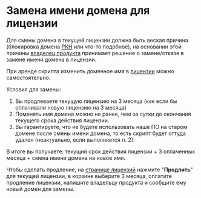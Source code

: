 # Замена имени домена для лицензии

Для смены домена в текущей лицензии должна быть веская причина (блокировка домена [РКН](https://blocklist.rkn.gov.ru/) или что-то подобное), на основании этой причины [владелец продукта](https://t.me/premiumexchanger) принимает решение о замене/отказе в замене имени домена в лицензии.

При аренде скрипта изменить доменное имя в [лицензии](https://premiumexchanger.com/ulicense/) можно самостоятельно.

Условия для замены:

1. Вы продлеваете текущую лицензию на 3 месяца (как если бы оплачивали новую лицензию на 3 месяца)
2. Поменять имя домена можно не ранее, чем за сутки до окончания текущего срока действия лицензии.
3. Вы гарантируете, что не будете использовать наше ПО на старом домене после смены имени домена, то есть скрипт будет оттуда удален (неактуально, если выполняется п. 2).&#x20;

В итоге вы получаете: текущий срок действия лицензии + 3 оплаченных месяца + смена имени домена на новое имя.

Чтобы сделать продление, на [странице лицензий](https://premiumexchanger.com/ulicense/) нажмите "**Продлить**" для текущей лицензии, в корзине выберите 3 месяца, оплатите продление лицензии, напишите владельцу продукта и сообщите ему новый домен для замены.
